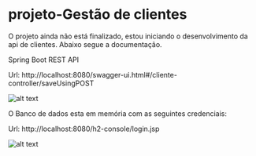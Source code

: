 # projeto-Gestão de clientes


O projeto ainda não está finalizado, estou iniciando o desenvolvimento da api de clientes. Abaixo segue a documentação.


Spring Boot REST API


Url: http://localhost:8080/swagger-ui.html#/cliente-controller/saveUsingPOST


![alt text](https://github.com/DaniloSoares0/projeto-teste/blob/master/src/main/resources/img/ssd.JPG)


O Banco de dados esta em memória com as seguintes credenciais:


Url: http://localhost:8080/h2-console/login.jsp


![alt text](https://github.com/DaniloSoares0/projeto-teste/blob/master/src/main/resources/img/gb.JPG)
